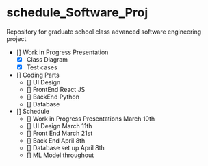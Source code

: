 # schedule_Software_Proj
Repository for graduate school class advanced software engineering project

- [] Work in Progress Presentation 
    - [x] Class Diagram 
    - [x] Test cases 
- [] Coding Parts 
    - [] UI Design
    - [] FrontEnd 
        React JS 
    - [] BackEnd 
        Python 
    - [] Database 
- [] Schedule 
    - [] Work in Progress Presentations March 10th 
    - [] UI Design March 11th 
    - [] Front End March 21st 
    - [] Back End April 8th 
    - [] Database set up April 8th 
    - [] ML Model throughout 
